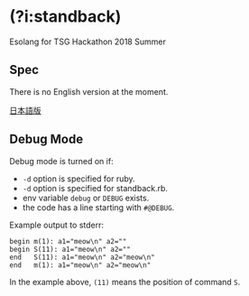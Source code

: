 # (?i:standback)
Esolang for TSG Hackathon 2018 Summer

## Spec
There is no English version at the moment.

[日本語版](spec.ja.md)

## Debug Mode
Debug mode is turned on if:
* `-d` option is specified for ruby.
* `-d` option is specified for standback.rb.
* env variable `debug` or `DEBUG` exists.
* the code has a line starting with `#@DEBUG`.

Example output to stderr:
```
begin m(1): a1="meow\n" a2=""
begin S(11): a1="meow\n" a2=""
end   S(11): a1="meow\n" a2="meow\n"
end   m(1): a1="meow\n" a2="meow\n"
```
In the example above, `(11)` means the position of command `S`.
